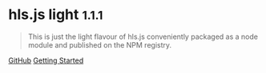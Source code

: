 # hls.js light <small>1.1.1</small>

> This is just the light flavour of hls.js conveniently packaged as a node module and published on the NPM registry.

[GitHub](https://github.com/mistweaverco/hls.js-light)
[Getting Started](?id=installation)
